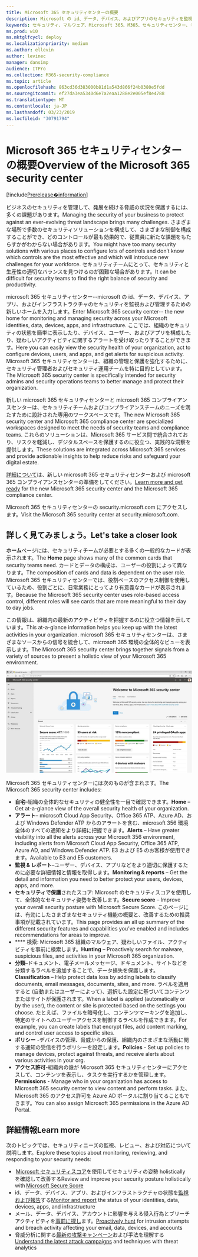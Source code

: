 ```yaml
---
title: Microsoft 365 セキュリティセンターの概要
description: Microsoft の id、データ、デバイス、およびアプリのセキュリティを監視および管理するための新しいホームについて説明します。
keywords: セキュリティ、マルウェア、Microsoft 365、M365、セキュリティセンター、モニター、レポート、id、データ、デバイス、アプリ
ms.prod: w10
ms.mktglfcycl: deploy
ms.localizationpriority: medium
ms.author: ellevin
author: levinec
manager: dansimp
audience: ITPro
ms.collection: M365-security-compliance
ms.topic: article
ms.openlocfilehash: 863cd36d383000b81d1a543d866f24b0380e5fdd
ms.sourcegitcommit: ef27da3ea5340d6e7a2eaa1288e2e005ef8e4788
ms.translationtype: MT
ms.contentlocale: ja-JP
ms.lasthandoff: 03/23/2019
ms.locfileid: "30791794"
---
```

# <a name="overview-of-the-microsoft-365-security-center"></a><span data-ttu-id="e55d6-104">Microsoft 365 セキュリティセンターの概要</span><span class="sxs-lookup"><span data-stu-id="e55d6-104">Overview of the Microsoft 365 security center</span></span>

[!include[Prerelease�information](prerelease.md)]

<span data-ttu-id="e55d6-105">ビジネスのセキュリティを管理して、発展を続ける脅威の状況を保護するには、多くの課題があります。</span><span class="sxs-lookup"><span data-stu-id="e55d6-105">Managing the security of your business to protect against an ever-evolving threat landscape brings many challenges.</span></span> <span data-ttu-id="e55d6-106">さまざまな場所で多数のセキュリティソリューションを構成して、さまざまな制御を構成することができ、どのコントロールが最も効果的で、従業員に新たな課題をもたらすかがわからない場合があります。</span><span class="sxs-lookup"><span data-stu-id="e55d6-106">You might have too many security solutions with various places to configure lots of controls and don’t know which controls are the most effective and which will introduce new challenges for your workforce.</span></span> <span data-ttu-id="e55d6-107">セキュリティチームにとって、セキュリティと生産性の適切なバランスを見つけるのが困難な場合があります。</span><span class="sxs-lookup"><span data-stu-id="e55d6-107">It can be difficult for security teams to find the right balance of security and productivity.</span></span>

<span data-ttu-id="e55d6-108">microsoft 365 セキュリティセンター--microsoft の id、データ、デバイス、アプリ、およびインフラストラクチャのセキュリティを監視および管理するための新しいホームを入力します。</span><span class="sxs-lookup"><span data-stu-id="e55d6-108">Enter Microsoft 365 security center-- the new home for monitoring and managing security across your Microsoft identities, data, devices, apps, and infrastructure.</span></span> <span data-ttu-id="e55d6-109">ここでは、組織のセキュリティの状態を簡単に表示したり、デバイス、ユーザー、およびアプリを構成したり、疑わしいアクティビティに関するアラートを受け取ったりすることができます。</span><span class="sxs-lookup"><span data-stu-id="e55d6-109">Here you can easily view the security health of your organization, act to configure devices, users, and apps, and get alerts for suspicious activity.</span></span> <span data-ttu-id="e55d6-110">Microsoft 365 セキュリティセンターは、組織の管理と保護を強化するために、セキュリティ管理者およびセキュリティ運用チームを特に目的としています。</span><span class="sxs-lookup"><span data-stu-id="e55d6-110">The Microsoft 365 security center is specifically intended for security admins and security operations teams to better manage and protect their organization.</span></span>

<span data-ttu-id="e55d6-111">新しい microsoft 365 セキュリティセンターと microsoft 365 コンプライアンスセンターは、セキュリティチームおよびコンプライアンスチームのニーズを満たすために設計された専用のワークスペースです。</span><span class="sxs-lookup"><span data-stu-id="e55d6-111">The new Microsoft 365 security center and Microsoft 365 compliance center are specialized workspaces designed to meet the needs of security teams and compliance teams.</span></span> <span data-ttu-id="e55d6-112">これらのソリューションは、Microsoft 365 サービス間で統合されており、リスクを軽減し、デジタルスペースを保護するのに役立つ、実践的な洞察を提供します。</span><span class="sxs-lookup"><span data-stu-id="e55d6-112">These solutions are integrated across Microsoft 365 services and provide actionable insights to help reduce risks and safeguard your digital estate.</span></span>

<span data-ttu-id="e55d6-113">[詳細について](https://docs.microsoft.com/en-us/office365/securitycompliance/microsoft-security-and-compliance)は、新しい microsoft 365 セキュリティセンターおよび microsoft 365 コンプライアンスセンターの準備をしてください。</span><span class="sxs-lookup"><span data-stu-id="e55d6-113">[Learn more and get ready](https://docs.microsoft.com/en-us/office365/securitycompliance/microsoft-security-and-compliance) for the new Microsoft 365 security center and the Microsoft 365 compliance center.</span></span>

<span data-ttu-id="e55d6-114">Microsoft 365 セキュリティセンターの security.microsoft.com にアクセスします。</span><span class="sxs-lookup"><span data-stu-id="e55d6-114">Visit the Microsoft 365 security center at security.microsoft.com.</span></span>  

## <a name="lets-take-a-closer-look"></a><span data-ttu-id="e55d6-115">詳しく見てみましょう。</span><span class="sxs-lookup"><span data-stu-id="e55d6-115">Let's take a closer look</span></span>

<span data-ttu-id="e55d6-116">**ホーム**ページには、セキュリティチームが必要とする多くの一般的なカードが表示されます。</span><span class="sxs-lookup"><span data-stu-id="e55d6-116">The **Home** page shows many of the common cards that security teams need.</span></span> <span data-ttu-id="e55d6-117">カードとデータの構成は、ユーザーの役割によって異なります。</span><span class="sxs-lookup"><span data-stu-id="e55d6-117">The composition of cards and data is dependent on the user role.</span></span> <span data-ttu-id="e55d6-118">Microsoft 365 セキュリティセンターでは、役割ベースのアクセス制御を使用しているため、役割ごとに、日常業務にとってより有意義なカードが表示されます。</span><span class="sxs-lookup"><span data-stu-id="e55d6-118">Because the Microsoft 365 security center uses role-based access control, different roles will see cards that are more meaningful to their day to day jobs.</span></span>  

<span data-ttu-id="e55d6-119">この情報は、組織内の最新のアクティビティを把握するのに役立つ情報を示しています。</span><span class="sxs-lookup"><span data-stu-id="e55d6-119">This at-a-glance information helps you keep up with the latest activities in your organization.</span></span> <span data-ttu-id="e55d6-120">microsoft 365 セキュリティセンターは、さまざまなソースからの信号を統合して、microsoft 365 環境の全体的なビューを表示します。</span><span class="sxs-lookup"><span data-stu-id="e55d6-120">The Microsoft 365 security center brings together signals from a variety of sources to present a holistic view of your Microsoft 365 environment.</span></span>

![Microsoft 365 セキュリティホームページ](./media/security-docs/home.jpg)

<span data-ttu-id="e55d6-122">Microsoft 365 セキュリティセンターには次のものが含まれます。</span><span class="sxs-lookup"><span data-stu-id="e55d6-122">The Microsoft 365 security center includes:</span></span>

* <span data-ttu-id="e55d6-123">**自宅**–組織の全体的なセキュリティの健全性を一目で確認できます。</span><span class="sxs-lookup"><span data-stu-id="e55d6-123">**Home** – Get at-a-glance view of the overall security health of your organization.</span></span>
* <span data-ttu-id="e55d6-124">**アラート**– microsoft Cloud App Security、Office 365 ATP、Azure AD、および Windows Defender ATP からのアラートを含む、microsoft 356 環境全体のすべての通知をより詳細に把握できます。</span><span class="sxs-lookup"><span data-stu-id="e55d6-124">**Alerts** – Have greater visibility into all the alerts across your Microsoft 356 environment, including alerts from Microsoft Cloud App Security, Office 365 ATP, Azure AD, and Windows Defender ATP.</span></span> <span data-ttu-id="e55d6-125">E3 および E5 のお客様が使用できます。</span><span class="sxs-lookup"><span data-stu-id="e55d6-125">Available to E3 and E5 customers.</span></span>  
* <span data-ttu-id="e55d6-126">**監視 & レポート**–ユーザー、デバイス、アプリなどをより適切に保護するために必要な詳細情報と情報を取得します。</span><span class="sxs-lookup"><span data-stu-id="e55d6-126">**Monitoring & reports** – Get the detail and information you need to better protect your users, devices, apps, and more.</span></span> 
* <span data-ttu-id="e55d6-127">**セキュリティで保護**されたスコア: Microsoft のセキュリティスコアを使用して、全体的なセキュリティ姿勢を改善します。</span><span class="sxs-lookup"><span data-stu-id="e55d6-127">**Secure score** – Improve your overall security posture with Microsoft Secure Score.</span></span> <span data-ttu-id="e55d6-128">このページには、有効にしたさまざまなセキュリティ機能の概要と、改善するための推奨事項が記載されています。</span><span class="sxs-lookup"><span data-stu-id="e55d6-128">This page provides an all up summary of the different security features and capabilities you’ve enabled and includes recommendations for areas to improve.</span></span>
* <span data-ttu-id="e55d6-129">\*\*\*\* 検索: Microsoft 365 組織のマルウェア、疑わしいファイル、アクティビティを事前に検索します。</span><span class="sxs-lookup"><span data-stu-id="e55d6-129">**Hunting** – Proactively search for malware, suspicious files, and activities in your Microsoft 365 organization.</span></span>
* <span data-ttu-id="e55d6-130">**分類**–ドキュメント、電子メールメッセージ、ドキュメント、サイトなどを分類するラベルを追加することで、データ損失を保護します。</span><span class="sxs-lookup"><span data-stu-id="e55d6-130">**Classification** – Help protect data loss by adding labels to classify documents, email messages, documents, sites, and more.</span></span> <span data-ttu-id="e55d6-131">ラベルを適用すると (自動またはユーザーによって)、選択した設定に基づいてコンテンツまたはサイトが保護されます。</span><span class="sxs-lookup"><span data-stu-id="e55d6-131">When a label is applied (automatically or by the user), the content or site is protected based on the settings you choose.</span></span> <span data-ttu-id="e55d6-132">たとえば、ファイルを暗号化し、コンテンツマーキングを追加し、特定のサイトへのユーザーアクセスを制御するラベルを作成できます。</span><span class="sxs-lookup"><span data-stu-id="e55d6-132">For example, you can create labels that encrypt files, add content marking, and control user access to specific sites.</span></span>
* <span data-ttu-id="e55d6-133">**ポリシー** -デバイスの管理、脅威からの保護、組織内のさまざまな活動に関する通知の受信を行うポリシーを設定します。</span><span class="sxs-lookup"><span data-stu-id="e55d6-133">**Policies** - Set up policies to manage devices, protect against threats, and receive alerts about various activities in your org.</span></span>
* <span data-ttu-id="e55d6-134">**アクセス許可**-組織内の誰が Microsoft 365 セキュリティセンターにアクセスして、コンテンツを表示し、タスクを実行するかを管理します。</span><span class="sxs-lookup"><span data-stu-id="e55d6-134">**Permissions** - Manage who in your organization has access to Microsoft 365 security center to view content and perform tasks.</span></span> <span data-ttu-id="e55d6-135">また、Microsoft 365 のアクセス許可を Azure AD ポータルに割り当てることもできます。</span><span class="sxs-lookup"><span data-stu-id="e55d6-135">You can also assign Microsoft 365 permissions in the Azure AD Portal.</span></span>

## <a name="learn-more"></a><span data-ttu-id="e55d6-136">詳細情報</span><span class="sxs-lookup"><span data-stu-id="e55d6-136">Learn more</span></span>

<span data-ttu-id="e55d6-137">次のトピックでは、セキュリティニーズの監視、レビュー、および対応について説明します。</span><span class="sxs-lookup"><span data-stu-id="e55d6-137">Explore these topics about monitoring, reviewing, and responding to your security needs:</span></span>

* <span data-ttu-id="e55d6-138"> [Microsoft セキュリティスコア](microsoft-secure-score.md)を使用してセキュリティの姿勢 holistically を確認して改善する</span><span class="sxs-lookup"><span data-stu-id="e55d6-138">Review and improve your security posture holistically with [Microsoft Secure Score](microsoft-secure-score.md)</span></span>
* <span data-ttu-id="e55d6-139">id、データ、デバイス、アプリ、およびインフラストラクチャの状態を[監視および報告](monitoring-and-reporting.md)する</span><span class="sxs-lookup"><span data-stu-id="e55d6-139">[Monitor and report](monitoring-and-reporting.md) the status of your identities, data, devices, apps, and infrastructure</span></span>
* <span data-ttu-id="e55d6-140">メール、データ、デバイス、アカウントに影響を与える侵入行為とブリーチアクティビティを[事前に探し](hunting.md)ます。</span><span class="sxs-lookup"><span data-stu-id="e55d6-140">[Proactively hunt](hunting.md) for intrusion attempts and breach activity affecting your email, data, devices, and accounts</span></span>
* <span data-ttu-id="e55d6-141">脅威分析に関する[最新の攻撃キャンペーン](latest-attack-campaigns.md)および手法を理解する</span><span class="sxs-lookup"><span data-stu-id="e55d6-141">[Understand the latest attack campaigns](latest-attack-campaigns.md) and techniques with threat analytics</span></span>
